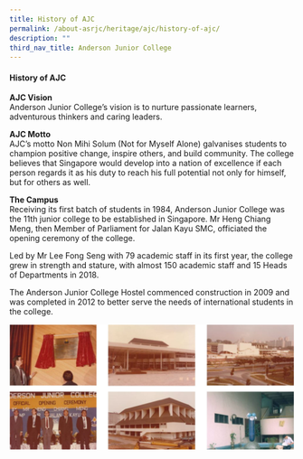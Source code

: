 ```yaml
---
title: History of AJC
permalink: /about-asrjc/heritage/ajc/history-of-ajc/
description: ""
third_nav_title: Anderson Junior College
---
```

#### History of AJC

**AJC Vision**  
Anderson Junior College’s vision is to nurture passionate learners, adventurous thinkers and caring leaders.

**AJC Motto**  
AJC’s motto Non Mihi Solum (Not for Myself Alone) galvanises students to champion positive change, inspire others, and build community. The college believes that Singapore would develop into a nation of excellence if each person regards it as his duty to reach his full potential not only for himself, but for others as well.

**The Campus**  
Receiving its first batch of students in 1984, Anderson Junior College was the 11th junior college to be established in Singapore. Mr Heng Chiang Meng, then Member of Parliament for Jalan Kayu SMC, officiated the opening ceremony of the college.

Led by Mr Lee Fong Seng with 79 academic staff in its first year, the college grew in strength and stature, with almost 150 academic staff and 15 Heads of Departments in 2018.

The Anderson Junior College Hostel commenced construction in 2009 and was completed in 2012 to better serve the needs of international students in the college.

![](/images/AJC.jpg)